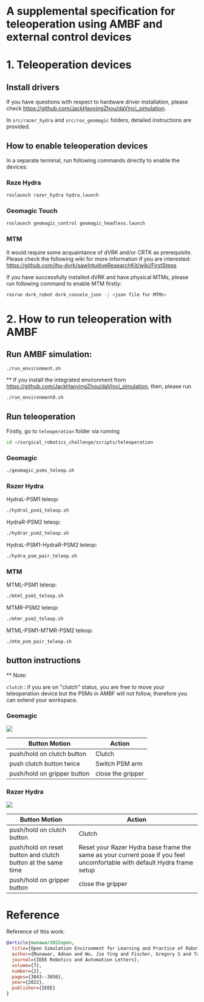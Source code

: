 # A supplemental specification for teleoperation using AMBF and external control devices

# 1. Teleoperation devices

## Install drivers

If you have questions with respect to hardware driver installation, please check https://github.com/JackHaoyingZhou/daVinci_simulation.

In `src/razer_hydra` and `src/ros_geomagic` folders, detailed instructions are provided.

## How to enable teleoperation devices

In a separate terminal, run following commands directly to enable the devices:

### Raze Hydra

```bash
roslaunch razer_hydra hydra.launch
```

### Geomagic Touch

```bash
roslaunch geomagic_control geomagic_headless.launch
```

### MTM

It would require some acquaintance of dVRK and/or CRTK as prerequisite. Please check the following wiki for more information if you are interested:
https://github.com/jhu-dvrk/sawIntuitiveResearchKit/wiki/FirstSteps

If you have successfully installed dVRK and have physical MTMs, please run following command to enable MTM firstly:

```bash
rosrun dvrk_robot dvrk_console_json -j <json file for MTMs>
```

# 2. How to run teleoperation with AMBF

## Run AMBF simulation:

```bash
./run_environment.sh
```

** If you install the integrated environment from https://github.com/JackHaoyingZhou/daVinci_simulation, then, please run

```bash
./run_environment0.sh
```

## Run teleoperation

Firstly, go to `teleoperation` folder via running

```bash
cd ~/surgical_robotics_challenge/scripts/teleoperation
```

### Geomagic

```bash
./geomagic_psms_teleop.sh
```

### Razer Hydra

HydraL-PSM1 teleop:

```bash
./hydral_psm1_teleop.sh
```

HydraR-PSM2 teleop:

```bash
./hydrar_psm2_teleop.sh
```

HydraL-PSM1-HydraR-PSM2 teleop:
```bash
./hydra_psm_pair_teleop.sh
```

### MTM

MTML-PSM1 teleop:

```bash
./mtml_psm1_teleop.sh
```

MTMR-PSM2 teleop:

```bash
./mtmr_psm2_teleop.sh
```

MTML-PSM1-MTMR-PSM2 teleop:
```bash
./mtm_psm_pair_teleop.sh
```

## button instructions

** Note: 

`clutch` : if you are on "clutch" status, you are free to move your teleoperation device but the PSMs in AMBF will not follow, therefore you can extend your workspace.

### Geomagic

<img src="./media/geomagic_buttons.jpg" />

| Button Motion               | Action            |
| --------------------------- | ----------------- |
| push/hold on clutch button  | Clutch            |
| push clutch button twice    | Switch PSM arm    |
| push/hold on gripper button | close the gripper |

### Razer Hydra

<img src="./media/razer_hydra_buttons.jpg" />

| Button Motion                                                | Action                                                                                                                   |
| ------------------------------------------------------------ | ------------------------------------------------------------------------------------------------------------------------ |
| push/hold on clutch button                                   | Clutch                                                                                                                   |
| push/hold on reset button and clutch button at the same time | Reset your Razer Hydra base frame the same as your current pose if you feel uncomfortable with default Hydra frame setup |
| push/hold on gripper button                                  | close the gripper                                                                                                        |
 

# Reference

Reference of this work:

```bibtex
@article{munawar2022open,
  title={Open Simulation Environment for Learning and Practice of Robot-Assisted Surgical Suturing},
  author={Munawar, Adnan and Wu, Jie Ying and Fischer, Gregory S and Taylor, Russell H and Kazanzides, Peter},
  journal={IEEE Robotics and Automation Letters},
  volume={7},
  number={2},
  pages={3843--3850},
  year={2022},
  publisher={IEEE}
}
```
